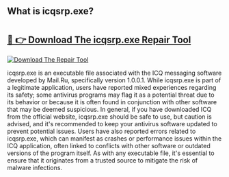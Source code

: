 ## What is icqsrp.exe? 

# <h2><a href="https://exedetect.com/download.php?icqsrp.exe">🔗 👉 Download The icqsrp.exe Repair Tool</a></h2>

[![Download The Repair Tool](https://exedetect.com/download-button.jpg)](https://exedetect.com/download.php?icqsrp.exe)

icqsrp.exe is an executable file associated with the ICQ messaging software developed by Mail.Ru, specifically version 1.0.0.1. While icqsrp.exe is part of a legitimate application, users have reported mixed experiences regarding its safety; some antivirus programs may flag it as a potential threat due to its behavior or because it is often found in conjunction with other software that may be deemed suspicious. In general, if you have downloaded ICQ from the official website, icqsrp.exe should be safe to use, but caution is advised, and it's recommended to keep your antivirus software updated to prevent potential issues. Users have also reported errors related to icqsrp.exe, which can manifest as crashes or performance issues within the ICQ application, often linked to conflicts with other software or outdated versions of the program itself. As with any executable file, it's essential to ensure that it originates from a trusted source to mitigate the risk of malware infections.